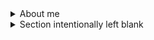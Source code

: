 <details>
<summary> About me </summary>

### Hi there 👋
- 🔭 I’m currently working on setting up my profile!
- 🌱 I’m currently learning about all things GitHub! (and refreshing my Python skills)
- 👯 I’m looking to collaborate on developing practical GitHub examples and use cases for the enterprise (and passing this on to others). 
- 🤔 I’m looking for help with practical GitHub examples...🤔...what I just said...erm...wrote...
- 💬 Ask me about anything multi-cloud...or guitars. :guitar:
- 📫 How to reach me: TBD :upside_down_face:
- 😄 Pronouns: He / Him / His
- ⚡ Fun fact: I think Yoda's "Do or do not. There is no try." quote is dumb. I prefer this one:

>“Success is no accident. It is hard work, perseverance, learning, studying, sacrifice and most of all, love of what you are doing or learning to do.” -Pele
<details>
<summary> Let's be honest...</summary>

I just Googled that Pele quote. :disappointed:

But I do think that Yoda quote is dumb. 

<details>
<summary>Here's my original "Fun fact:"</summary>

~~My friends call me the human calculator because I can solve complex math equations in my head...jaykay...but that would be neat wouldn't it?~~

And here's a quote a really like: 
>To say of what is that it is not, or of what is not that it is, is false, while to say of what is that it is, and of what is not that it is not, is true. -Aristotle

<details>
<summary> This is getting out of hand...</summary>

It really is...and pretty much defeats the purpose of collapsed sections...

</details>


</details>

</details>

</details>

<details>
<summary> Section intentionally left blank </summary>

Actually it isn't blank. 

</details>

<!--
**cmitsu/cmitsu** is a ✨ _special_ ✨ repository because its `README.md` (this file) appears on your GitHub profile.

Here are some ideas to get you started:

- 🔭 I’m currently working on ...
- 🌱 I’m currently learning ...
- 👯 I’m looking to collaborate on ...
- 🤔 I’m looking for help with ...
- 💬 Ask me about ...
- 📫 How to reach me: ...
- 😄 Pronouns: ...
- ⚡ Fun fact: ...
-->

